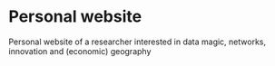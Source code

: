 # Personal website
Personal website of a researcher interested in data magic, networks, innovation and (economic) geography
